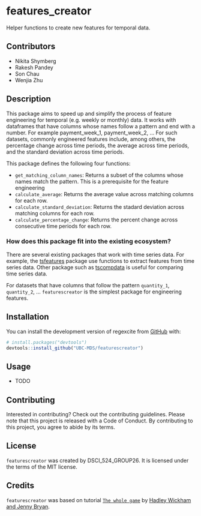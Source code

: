 
<!-- README.md is generated from README.Rmd. Please edit that file -->

# features_creator

Helper functions to create new features for temporal data.

## Contributors

-   Nikita Shymberg
-   Rakesh Pandey
-   Son Chau
-   Wenjia Zhu

## Description

This package aims to speed up and simplify the process of feature
engineering for temporal (e.g. weekly or monthly) data. It works with
dataframes that have columns whose names follow a pattern and end with a
number. For example payment_week_1, payment_week_2, … For such datasets,
commonly engineered features include, among others, the percentage
change across time periods, the average across time periods, and the
standard deviation across time periods.

This package defines the following four functions:

-   `get_matching_column_names`: Returns a subset of the columns whose
    names match the pattern. This is a prerequisite for the feature
    engineering
-   `calculate_average`: Returns the average value across matching
    columns for each row.
-   `calculate_standard_deviation`: Returns the stadard deviation across
    matching columns for each row.
-   `calculate_percentage_change`: Returns the percent change across
    consecutive time periods for each row.

### How does this package fit into the existing ecosystem?

There are several existing packages that work with time series data. For
example, the
[tsfeatures](https://cran.r-project.org/web/packages/tsfeatures/vignettes/tsfeatures.html)
package use functions to extract features from time series data. Other
package such as [tscompdata](https://github.com/robjhyndman/tscompdata)
is useful for comparing time series data.

For datasets that have columns that follow the pattern `quantity_1`,
`quantity_2`, … `featurescreator` is the simplest package for
engineering features.

## Installation

You can install the development version of regexcite from
[GitHub](https://github.com/) with:

``` r
# install.packages("devtools")
devtools::install_github("UBC-MDS/featurescreator")
```

## Usage

-   TODO

## Contributing

Interested in contributing? Check out the contributing guidelines.
Please note that this project is released with a Code of Conduct. By
contributing to this project, you agree to abide by its terms.

## License

`featurescreator` was created by DSCI_524_GROUP26. It is licensed under
the terms of the MIT license.

## Credits

`featurescreator` was based on tutorial
[`The whole game`](https://r-pkgs.org/whole-game.html) by [Hadley
Wickham and Jenny Bryan](https://r-pkgs.org/index.html).
